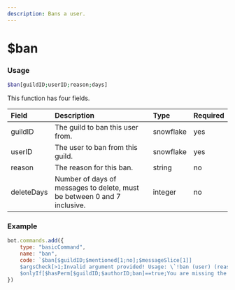 ```yaml
---
description: Bans a user.
---
```


# $ban

### Usage
```php
$ban[guildID;userID;reason;days]
```

This function has four fields.

| Field | Description | Type | Required |
| :--- | :--- | :--- | :--- |
| guildID | The guild to ban this user from. | snowflake | yes |
| userID | The user to ban from this guild. | snowflake | yes |
| reason | The reason for this ban. | string | no
| deleteDays | Number of days of messages to delete, must be between 0 and 7 inclusive. | integer | no 

### Example
```javascript
bot.commands.add({
    type: "basicCommand",
    name: "ban",
    code: `$ban[$guildID;$mentioned[1;no];$messageSlice[1]]
    $argsCheck[>1;Invalid argument provided! Usage: \`!ban (user) (reason)\`
    $onlyIf[$hasPerm[$guildID;$authorID;ban]==true;You are missing the 'ban' permission.]`
})
```
